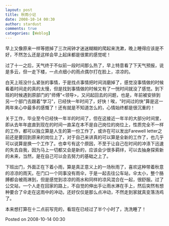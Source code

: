 ```yaml
---
layout: post
title: 秋雨小记
date: 2008-10-14 00:30
author: stardust
comments: true
categories: [Weblog]
---
```

早上又像原来一样等摁掉了三次闹钟才迷迷糊糊的爬起来洗漱，晚上睡得应该是不好，不然怎么还是这样会早上起床都是很累的感觉呢！

过了十一之后，天气终于不似前一段时间那么热了，早上特意看了下天气预报，说是多云，但一走下楼，一点点细小的雨点偶尔打在脸上，凉凉的。

白天上班没什么紧张的事情，于是找点事情把时间消磨掉了，感觉没事情做的时候看着时间走的真的太慢，但是找到事情做的时候又有了一恍时间就没了感觉。到下班的时候遇到原部门的"师傅"&lt;领导&gt;，又问起回去的问题，也是，年前被安排到另一个部门去跟着"学习"，已经快一年时间了，好快！唉，"时间过的快"算是这一两年来心中最多的感慨了！还有就是不知道怎么的，心情始终都是很沉重的！

关于工作，毕业至今已经快一年半的时间了，但在这接近一年半的大部分时间里，即从去年年底直到现在的时间一直呆在本不是自己岗位的岗位上，性质完全不一样的工作，都可以独立算是人生的第一份工作了，或许在可以发出Farewell letter之前还是要回到原来的岗位上了，对于自己来讲真的可以算是全新的工作了，也几乎可以说算是换一个工作了。也幸亏有这个原因，不至于让自己在时间的冲涤下迅速的失去自我，因为马上一切都又会是新的，应该会少很多羁绊，可以去抽身探索新的未来，当然，是在自己可以会去努力的基础之上了。

下班出门，外面正在下着小雨，算是真正意义上的一场秋雨了，喜欢这种带着秋意的凉凉的雨天。在门口一个同事没有雨伞，于是一起去往公车站，伞太小，整个胳膊都会被雨淋到，但是感觉到凉凉的雨水和同样的凉风混合在一起，很舒服。过了公交站，一个人走在回家的路上，不自觉的伸出手让雨水淋在手上，然后突然有想种要合了伞走在这雨中的冲动，还好仅仅是那么点冲动，不然走到家就真变落汤鸡了。

本来想打算在十二点前写完的，看现在已经过了半个小时了，洗洗睡了！

Posted on 2008-10-14 00:30
